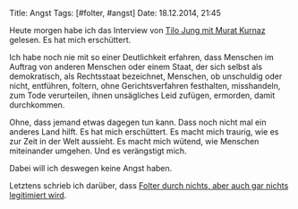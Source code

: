 Title: Angst
Tags: [#folter, #angst]
Date: 18.12.2014, 21:45

Heute morgen habe ich das Interview von [Tilo Jung mit Murat Kurnaz](https://krautreporter.de/221--und-da-wurde-mir-klar-dass-wir-hinter-mcdonalds-gefoltert-werden) gelesen. Es hat mich erschüttert.

Ich habe noch nie mit so einer Deutlichkeit erfahren, dass Menschen im Auftrag von anderen Menschen oder einem Staat, der sich selbst als demokratisch, als Rechtsstaat bezeichnet, Menschen, ob unschuldig oder nicht, entführen, foltern, ohne Gerichtsverfahren festhalten, misshandeln, zum Tode verurteilen, ihnen unsägliches Leid zufügen, ermorden, damit durchkommen.

 Ohne, dass jemand etwas dagegen tun kann. Dass noch nicht mal ein anderes Land hilft. Es hat mich erschüttert. Es macht mich traurig, wie es zur Zeit in der Welt aussieht. Es macht mich wütend, wie Menschen miteinander umgehen. Und es verängstigt mich.

Dabei will ich deswegen keine Angst haben.

Letztens schrieb ich darüber, dass [Folter durch nichts, aber auch gar nichts legitimiert wird](http://bullenscheisse.de/2014/folter/).
